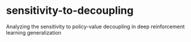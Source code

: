 # sensitivity-to-decoupling
Analyzing the sensitivity to policy-value decoupling in deep reinforcement learning generalization
